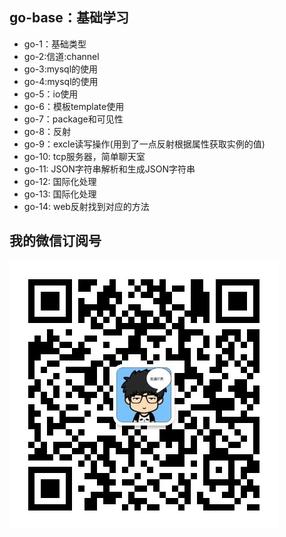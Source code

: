 ﻿
## go-base：基础学习

- go-1：基础类型
- go-2:信道:channel
- go-3:mysql的使用
- go-4:mysql的使用
- go-5：io使用
- go-6：模板template使用
- go-7：package和可见性
- go-8：反射
- go-9：excle读写操作(用到了一点反射根据属性获取实例的值)
- go-10: tcp服务器，简单聊天室
- go-11: JSON字符串解析和生成JSON字符串
- go-12: 国际化处理
- go-13: 国际化处理
- go-14:  web反射找到对应的方法


## 我的微信订阅号



![bamboo.jpg](https://raw.githubusercontent.com/BambooZhang/spring-cloud/master/bamboo.jpg)